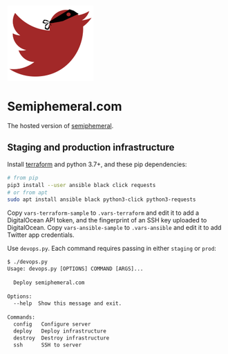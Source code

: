![Logo](/img/logo-small.png)

# Semiphemeral.com

The hosted version of [semiphemeral](https://github.com/micahflee/semiphemeral).

## Staging and production infrastructure

Install [terraform](https://www.terraform.io/downloads.html) and python 3.7+, and these pip dependencies:

```sh
# from pip
pip3 install --user ansible black click requests
# or from apt
sudo apt install ansible black python3-click python3-requests
```

Copy `vars-terraform-sample` to `.vars-terraform` and edit it to add a DigitalOcean API token, and the fingerprint of an SSH key uploaded to DigitalOcean. Copy `vars-ansible-sample` to `.vars-ansible` and edit it to add Twitter app credentials.

Use `devops.py`. Each command requires passing in either `staging` or `prod`:

```
$ ./devops.py
Usage: devops.py [OPTIONS] COMMAND [ARGS]...

  Deploy semiphemeral.com

Options:
  --help  Show this message and exit.

Commands:
  config   Configure server
  deploy   Deploy infrastructure
  destroy  Destroy infrastructure
  ssh      SSH to server
```